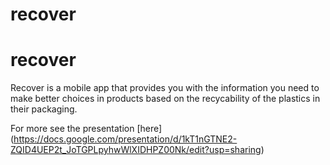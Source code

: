 # recover
# recover

Recover is a mobile app that provides you with the information you need to make better choices in products based on the recycability of the plastics in their packaging.

For more see the presentation [here] (https://docs.google.com/presentation/d/1kT1nGTNE2-ZQID4UEP2t_JoTGPLpyhwWlXIDHPZ00Nk/edit?usp=sharing)
